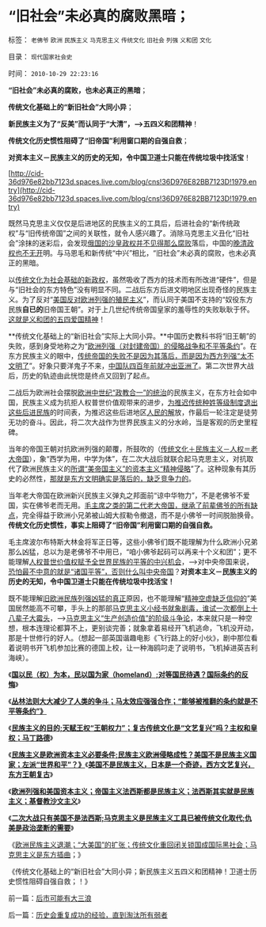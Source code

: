 # “旧社会”未必真的腐败黑暗；

标签： `老佛爷` `欧洲` `民族主义` `马克思主义` `传统文化` `旧社会` `列强` `义和团` `文化` 

目录： `现代国家社会史`

时间： `2010-10-29 22:23:16`

**“旧社会”未必真的腐败，也未必真正的黑暗**；

**传统文化基础上的“新旧社会”大同小异**；

**新民族主义为了“反美”而认同于“大清”，——>五四义和团精神**！

**传统文化历史惯性阻碍了“旧帝国”利用窗口期的自强自救**；

**对资本主义－民族主义的历史的无知，令中国卫道士只能在传统垃圾中找活宝**！

[http://cid-36d976e82bb7123d.spaces.live.com/blog/cns!36D976E82BB7123D!1979.entry](http://cid-36d976e82bb7123d.spaces.live.com/blog/cns!36D976E82BB7123D!1979.entry)

既然马克思主义仅仅是后进地区的民族主义的工具后，后进社会的“新传统政权”与“旧传统帝国”之间的关联性，就令人感兴趣了。消除马克思主义丑化“旧社会”涂抹的迷彩后，会发现[俄国的沙皇政权并不见得那么腐败](http://blog.sina.com.cn/s/blog_5563a64d0100aqam.html)落后，中国的[晚清政权也不无开](../../../2010/5/27/网络可以接触赤裸裸的恶性人格.md)明。与马恩毛和新传统“中兴”相比，“旧社会”未必真的腐败，也未必真正的黑暗。

以[传统文化为社会基础的新政权](../../../2009/6/22/国学儒教的科学精华在无私的服从美德.md)，虽然吸收了西方的技术而有所改进“硬件”，但是与“旧社会的东方特色”没有明显不同。二战后东方后进文明地区出现奇怪的民族主义。为了反对“[美国反对欧洲列强的殖民主义](../../../2010/8/31/反驳西方指责中国殖民非洲.md)”，而认同于美国不支持的“奴役东方民族**自已的**旧帝国王朝”。对于上几世纪传统帝国皇家的羞辱性的失败耿耿于怀。[这就是义和团的五四爱国精神](../../../2010/9/15/五四统治者段祺瑞和暴力行为.md)！

**传统文化基础上的“新旧社会”实际上大同小异。**中国历史教科书将“旧王朝”的失败，感到身受地称之为“[欧洲列强（对封建帝国）的侵略战争和不平等条约](../../../2008/8/19/俄格冲突外交手腕日见成熟.md)”。在东方民族主义的眼中，[传统帝国的失败不是因为其落后，而是因为西方列强“太不文明了](../../../2008/11/17/中西文明不碰撞，中国文明会走向世界吗？.md)”。好象只要洋鬼子不来，[中国队四百年前就冲出亚洲了](../../../2010/7/1/“冲出亚洲”“滚回老家”是足球运动的规律.md)。第二次世界大战后，历史的轨迹由此恍惚是终点又回到了起点。

二战后为欧洲社会摆脱[欧洲中世纪“政教合一”的统治](../../../2010/10/20/普世价值观令欧美基督教“政教合一”世风不古.md)的民族主义，在东方社会如中国，民族主义成为抗拒人权普世价值观带来的进步，[为推迟传统种姓等级制度退出这些后进民族](http://darthvad.blog.sohu.com/161220119.html)的时间表，为推迟这些后进地区[人民的解](../../../2010/4/24/让老百姓有权分享经济的发展成果.md)放，作最后一轮注定是徒劳无功的奋斗。因此，将二次大战作为世界民族主义的分水岭，当是客观的历史里程碑。

当年的帝国王朝对抗欧洲列强的颠覆，所鼓吹的（[传统文化＋民族主义－人权＝老大帝国](../../../2009/7/11/以传统文化对抗普世价值观是形同自杀.md)），象“西学为用，中学为体”，在二次大战后就联合起马克思主义，对抗取代了欧洲民族主义的[所谓“美帝国主义”的资本主义“精神侵略](../../../2009/7/5/美国软实力是人权普世个体价值观.md)”了。这种现象有其历史的必然性，[那就是东方文明确实是落后的，缺乏竞争力的](../../../2009/3/24/为什么有中国特色的四不象是不稳定的系统.md)。

当年老大帝国在欧洲新兴民族主义弹丸之邦面前“谅中华物力”，不是老佛爷不爱国，实在佛爷老而无用。[毛主席之类的第二代老大帝国，继承了前辈佛爷的所有缺点](../../../2010/5/13/东西方传统文化垃圾取长补短发挥余热.md)，完全得益于欧洲小兄弟被山姆大叔勒令撤退，而不是小佛爷一时间脱胎换骨。**传统文化历史惯性，事实上阻碍了“旧帝国”利用窗口期的自强自救。**

毛主席波尔布特斯大林金将军正日等，这些小佛爷们既不能理解为什么欧洲小兄弟那么凶猛，总以为是老佛爷不中用已，“咱小佛爷起码可以再来十个义和团”；更不能理解[人权普世价值权赋予全世界民族的平等的中兴机会](../../../2009/7/11/接受人权普世的价值观利大于弊.md)，——>对中央帝国来说，[恐怕最不中意的就是“诸国平等”，否则什么叫中央帝国](../../../2009/10/1/大国霸权主义阻碍中国和平崛起.md)？**对资本主义－民族主义的历史的无知，令中国卫道士只能在传统垃圾中找活宝！**

既不能理解[旧欧洲民族列强凶猛的真正](../../../2009/11/23/生产力，工业革命和资本积累.md)原因，也不能理解“[精神空虚缺乏信仰的](../../../2009/7/28/美国资产阶级实用主义反动哲学.md)”美国居然能高不可攀，手头上的那部[马克思主义小经书就象剧毒，谁试一次都倒上十八辈子大霉头](../../../2009/8/4/计划经济的工业化为什么不能解决民以食为天.md)，——>[马克思主义“生产创造价值”的阶级斗争论](../../../2010/6/7/《资本论》错在“生产创造价值”.md)，本来就只是一种空想，根本连理论都算不上，更别谈完善；就象拿着易经开飞机逃命，飞机没开动，那是十世修行的好人。（想起一部英国谐趣电影《飞行路上的好小伙》，剧中那位看着说明书开飞机参加比赛的德国上校，让一种海鸥叼走了说明书，飞机掉进英吉利海峡）。

《[**国以民（权）为本，民以国为家（homeland）;对等国民待遇？国际条约的反悔**](../../../2010/10/26/国以民为本，民以国为家；反悔“国际法”.md)》

《[**丛林法则大大减少了人类的争斗；马太效应强强合作；“能够被推翻的条约就是不平等条约”》**](../../../2010/10/26/丛林法则减少人类摩擦争斗,促进互利合作.md)

《[**民族主义的目的;天赋王权“王朝权力”；复古传统文化是“文艺复兴”吗？主权和皇权；马丁路德**](../../../2010/10/27/为什么有民族主义？民族主义本来目的是什么？.md)》

《[**民族主义是欧洲资本主义必要条件;民族主义欧洲侵略成性？美国不是民族主义国家；左派“世界和平”？》**](../../../2010/10/27/民族主义是欧洲资本主义诞生的必要条件.md)《[**美国不是民族主义，日本是一个奇迹，西方文艺复兴，东方王朝复古**](../../../2010/10/27/民族主义：西方文艺复兴，东方王朝复古.md)》

《[**欧洲列强和美国资本主义；帝国主义法西斯都是民族主义；法西斯其实就是民族主义；基督教沙文主义**](../../../2010/10/28/法西斯和基督教沙文主义.md)》

《[**二次大战只有美国不是法西斯;马克思主义是民族主义工具已被传统文化取代;仇美是政治垄断的需要**](../../../2010/10/28/二战是市场经济“反民族主义”战争.md)》

《[欧洲民族主义退潮；“大美国”的扩张；传统文化重回闭关锁国成国际黑社会；马克思主义是东方插曲](../../../2010/10/28/世界民族主义运动后期的东方插曲.md)；》

《传统文化基础上的“新旧社会”大同小异；新民族主义五四义和团精神！卫道士历史惯性阻碍自强自救；！》



前一篇：[后市可能有大三浪](../../../2010/10/29/后市可能有大三浪.md)

后一篇：[历史会重复成功的经验，直到淘汰所有弱者](../../../2010/10/29/历史会重复成功的经验，直到淘汰所有弱者.md)